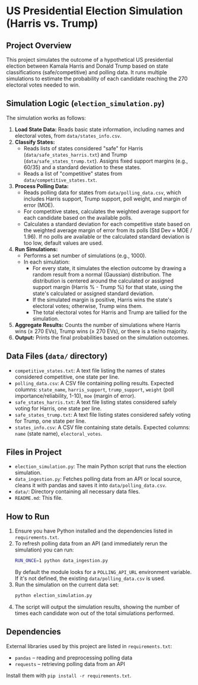 # US Presidential Election Simulation (Harris vs. Trump)

## Project Overview

This project simulates the outcome of a hypothetical US presidential election between Kamala Harris and Donald Trump based on state classifications (safe/competitive) and polling data. It runs multiple simulations to estimate the probability of each candidate reaching the 270 electoral votes needed to win.

## Simulation Logic (`election_simulation.py`)

The simulation works as follows:

1.  **Load State Data:** Reads basic state information, including names and electoral votes, from `data/states_info.csv`.
2.  **Classify States:**
    * Reads lists of states considered "safe" for Harris (`data/safe_states_harris.txt`) and Trump (`data/safe_states_trump.txt`). Assigns fixed support margins (e.g., 60/35) and a standard deviation to these states.
    * Reads a list of "competitive" states from `data/competitive_states.txt`.
3.  **Process Polling Data:**
    * Reads polling data for states from `data/polling_data.csv`, which includes Harris support, Trump support, poll weight, and margin of error (MOE).
    * For competitive states, calculates the weighted average support for each candidate based on the available polls.
    * Calculates a standard deviation for each competitive state based on the weighted average margin of error from its polls (Std Dev ≈ MOE / 1.96). If no polls are available or the calculated standard deviation is too low, default values are used.
4.  **Run Simulations:**
    * Performs a set number of simulations (e.g., 1000).
    * In each simulation:
        * For every state, it simulates the election outcome by drawing a random result from a normal (Gaussian) distribution. The distribution is centered around the calculated or assigned support margin (Harris % - Trump %) for that state, using the state's calculated or assigned standard deviation.
        * If the simulated margin is positive, Harris wins the state's electoral votes; otherwise, Trump wins them.
        * The total electoral votes for Harris and Trump are tallied for the simulation.
5.  **Aggregate Results:** Counts the number of simulations where Harris wins (≥ 270 EVs), Trump wins (≥ 270 EVs), or there is a tie/no majority.
6.  **Output:** Prints the final probabilities based on the simulation outcomes.

## Data Files (`data/` directory)

* `competitive_states.txt`: A text file listing the names of states considered competitive, one state per line.
* `polling_data.csv`: A CSV file containing polling results. Expected columns: `state_name`, `harris_support`, `trump_support`, `weight` (poll importance/reliability, 1-10), `moe` (margin of error).
* `safe_states_harris.txt`: A text file listing states considered safely voting for Harris, one state per line.
* `safe_states_trump.txt`: A text file listing states considered safely voting for Trump, one state per line.
* `states_info.csv`: A CSV file containing state details. Expected columns: `name` (state name), `electoral_votes`.

## Files in Project

* `election_simulation.py`: The main Python script that runs the election simulation.
* `data_ingestion.py`: Fetches polling data from an API or local source, cleans it with pandas and saves it into `data/polling_data.csv`.
* `data/`: Directory containing all necessary data files.
* `README.md`: This file.

## How to Run

1.  Ensure you have Python installed and the dependencies listed in `requirements.txt`.
2.  To refresh polling data from an API (and immediately rerun the simulation) you can run:
    ```bash
    RUN_ONCE=1 python data_ingestion.py
    ```
    By default the module looks for a `POLLING_API_URL` environment variable. If it's not defined, the existing `data/polling_data.csv` is used.
3.  Run the simulation on the current data set:
    ```bash
    python election_simulation.py
    ```
4.  The script will output the simulation results, showing the number of times each candidate won out of the total simulations performed.

## Dependencies

External libraries used by this project are listed in `requirements.txt`:

* `pandas` – reading and preprocessing polling data
* `requests` – retrieving polling data from an API

Install them with `pip install -r requirements.txt`.
